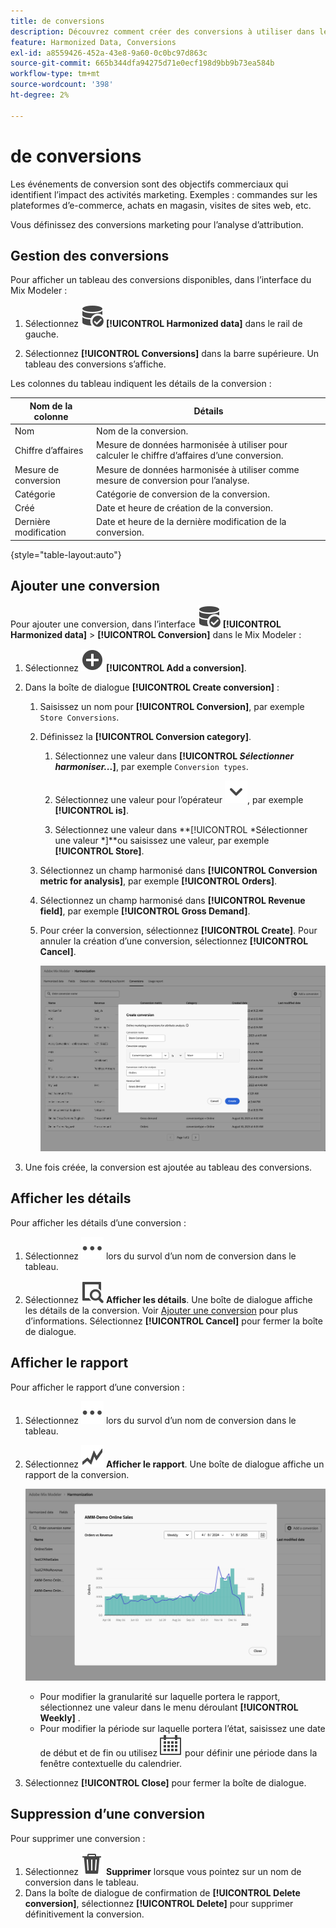 ```yaml
---
title: de conversions
description: Découvrez comment créer des conversions à utiliser dans le cadre de l’harmonisation de vos données dans Mix Modeler.
feature: Harmonized Data, Conversions
exl-id: a8559426-452a-43e8-9a60-0c0bc97d863c
source-git-commit: 665b344dfa94275d71e0ecf198d9bb9b73ea584b
workflow-type: tm+mt
source-wordcount: '398'
ht-degree: 2%

---
```


# de conversions

Les événements de conversion sont des objectifs commerciaux qui identifient l’impact des activités marketing. Exemples : commandes sur les plateformes d’e-commerce, achats en magasin, visites de sites web, etc.

Vous définissez des conversions marketing pour l’analyse d’attribution.

## Gestion des conversions

Pour afficher un tableau des conversions disponibles, dans l’interface du Mix Modeler :

1. Sélectionnez ![Recherche de données](/help/assets/icons/DataCheck.svg) **[!UICONTROL Harmonized data]** dans le rail de gauche.

1. Sélectionnez **[!UICONTROL Conversions]** dans la barre supérieure. Un tableau des conversions s’affiche.

Les colonnes du tableau indiquent les détails de la conversion :

| Nom de la colonne | Détails |
| --- | ---|
| Nom | Nom de la conversion. |
| Chiffre d’affaires | Mesure de données harmonisée à utiliser pour calculer le chiffre d’affaires d’une conversion. |
| Mesure de conversion | Mesure de données harmonisée à utiliser comme mesure de conversion pour l’analyse. |
| Catégorie | Catégorie de conversion de la conversion. |
| Créé | Date et heure de création de la conversion. |
| Dernière modification | Date et heure de la dernière modification de la conversion. |

{style="table-layout:auto"}

## Ajouter une conversion

Pour ajouter une conversion, dans l’interface ![DataSearch](/help/assets/icons/DataCheck.svg) **[!UICONTROL Harmonized data]** > **[!UICONTROL Conversion]** dans le Mix Modeler :

1. Sélectionnez ![Ajouter](/help/assets/icons/AddCircle.svg) **[!UICONTROL Add a conversion]**.

1. Dans la boîte de dialogue **[!UICONTROL Create conversion]** :

   1. Saisissez un nom pour **[!UICONTROL Conversion]**, par exemple `Store Conversions`.

   1. Définissez la **[!UICONTROL Conversion category]**.

      1. Sélectionnez une valeur dans **[!UICONTROL *Sélectionner harmoniser...*]**, par exemple `Conversion types`.

      1. Sélectionnez une valeur pour l’opérateur ![Chevron](/help/assets/icons/ChevronDown.svg), par exemple **[!UICONTROL is]**.

      1. Sélectionnez une valeur dans **[!UICONTROL *Sélectionner une valeur *]**ou saisissez une valeur, par exemple **[!UICONTROL Store]**.

   1. Sélectionnez un champ harmonisé dans **[!UICONTROL Conversion metric for analysis]**, par exemple **[!UICONTROL Orders]**.

   1. Sélectionnez un champ harmonisé dans **[!UICONTROL Revenue field]**, par exemple **[!UICONTROL Gross Demand]**.

   1. Pour créer la conversion, sélectionnez **[!UICONTROL Create]**. Pour annuler la création d’une conversion, sélectionnez **[!UICONTROL Cancel]**.

      ![Texte de remplacement](/help/assets/create-conversion.png)

1. Une fois créée, la conversion est ajoutée au tableau des conversions.


## Afficher les détails

Pour afficher les détails d’une conversion :

1. Sélectionnez ![Plus](/help/assets/icons/More.svg) lors du survol d’un nom de conversion dans le tableau.

1. Sélectionnez ![Afficher](/help/assets/icons/ViewDetail.svg) **Afficher les détails**. Une boîte de dialogue affiche les détails de la conversion. Voir [Ajouter une conversion](#add-a-conversion) pour plus d’informations. Sélectionnez **[!UICONTROL Cancel]** pour fermer la boîte de dialogue.

## Afficher le rapport

Pour afficher le rapport d’une conversion :

1. Sélectionnez ![Plus](/help/assets/icons/More.svg) lors du survol d’un nom de conversion dans le tableau.

1. Sélectionnez ![GraphTrend](/help/assets/icons/GraphTrend.svg) **Afficher le rapport**. Une boîte de dialogue affiche un rapport de la conversion.

   ![Rapport de vue de conversion](../assets/conversion-view-report.png)

   * Pour modifier la granularité sur laquelle portera le rapport, sélectionnez une valeur dans le menu déroulant **[!UICONTROL Weekly]** .
   * Pour modifier la période sur laquelle portera l’état, saisissez une date de début et de fin ou utilisez ![Calendrier](/help/assets/icons/Calendar.svg) pour définir une période dans la fenêtre contextuelle du calendrier.

1. Sélectionnez **[!UICONTROL Close]** pour fermer la boîte de dialogue.

## Suppression d’une conversion

Pour supprimer une conversion :

1. Sélectionnez ![Supprimer](/help/assets/icons/Delete.svg) **Supprimer** lorsque vous pointez sur un nom de conversion dans le tableau.
1. Dans la boîte de dialogue de confirmation de **[!UICONTROL Delete conversion]**, sélectionnez **[!UICONTROL Delete]** pour supprimer définitivement la conversion.
